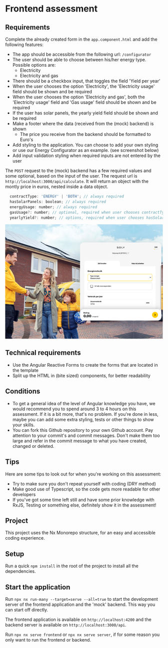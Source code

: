 # Frontend assessment

## Requirements

Complete the already created form in the `app.component.html` and add the following features:

- The app should be accessible from the following url: `/configurator`
- The user should be able to choose between his/her energy type. Possible options are:
  - Electricity
  - Electricity and gas
- There should be a checkbox input, that toggles the field 'Yield per year'
- When the user chooses the option 'Electricity', the 'Electricity usage' field should be shown and be required
- When the user chooses the option 'Electricity and gas', both the 'Electricity usage' field and 'Gas usage' field should be shown and be required
- If the user has solar panels, the yearly yield field should be shown and be required
- Make a footer where the data (received from the (mock) backend) is shown
  - The price you receive from the backend should be formatted to Euro's
- Add styling to the application. You can choose to add your own styling or use our Energy Configurator as an example. (see screenshot below)
- Add input validation styling when required inputs are not entered by the user

The `POST` request to the (mock) backend has a few required values and some optional, based on the input of the user. The request url is `http://localhost:3000/api/calculate`. It will return an object with the montly price in euros, nested inside a data object.

```javascript
  contractType: 'ENERGY' | 'BOTH'; // always required
  hasSolarPanels: boolean; // always required
  energyUsage: number; // always required
  gasUsage?: number; // optional, required when user chooses contractType: 'BOTH'
  yearlyYield?: number; // options, required when user chooses hasSolarPanels: true
```

![alt text](image.png)

## Technical requirements

- Use the Angular Reactive Forms to create the forms that are located in the template
- Split up the HTML in (bite sized) components, for better readability

## Conditions

- To get a general idea of the level of Angular knowledge you have, we would recommend you to spend around 3 to 4 hours on this assessment. If it is a bit more, that's no problem. If you're done in less, maybe you can add some extra styling, tests or other things to show your skills.
- You can fork this Github repository to your own Github account. Pay attention to your commit's and commit messages. Don't make them too large and refer in the commit message to what you have created, changed or deleted.

## Tips

Here are some tips to look out for when you're working on this assessment:

- Try to make sure you don't repeat yourself with coding (DRY method)
- Make good use of Typescript, so the code gets more readable for other developers
- If you've got some time left still and have some prior knowledge with RxJS, Testing or something else, definitely show it in the assessment!

## Project

This project uses the Nx Monorepo structure, for an easy and accessible coding experience.

## Setup

Run a quick `npm install` in the root of the project to install all the dependencies.

## Start the application

Run `npx nx run-many --target=serve --all=true` to start the development server of the frontend application and the 'mock' backend. This way you can start off directly.

The frontend application is available on `http://localhost:4200` and the backend server is available on `http://localhost:3000/api`.

Run `npx nx serve frontend` or `npx nx serve server`, if for some reason you only want to run the frontend or backend.
